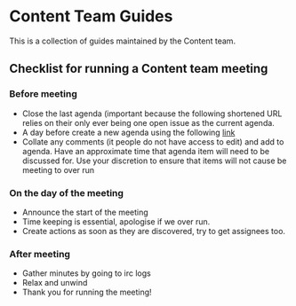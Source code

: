 # Content Team Guides

This is a collection of guides maintained by the Content team.

## Checklist for running a Content team meeting

### Before meeting 

- Close the last agenda (important because the following shortened URL relies on their only ever being one open issue as the current agenda.
- A day before create a new agenda using the following [link](https://github.com/rust-community/content-team/issues/new?template=meeting_agenda.md)
- Collate any comments (it people do not have access to edit) and add to agenda. Have an approximate time that agenda item will need to be discussed for. Use your discretion to ensure that items will not cause be meeting to over run

### On the day of the meeting

- Announce the start of the meeting
- Time keeping is essential, apologise if we over run.
- Create actions as soon as they are discovered, try to get assignees too.

### After meeting

- Gather minutes by going to irc logs
- Relax and unwind
- Thank you for running the meeting!


